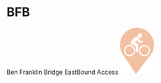 # BFB
Ben Franklin Bridge EastBound Access 
![alt text](https://raw.githubusercontent.com/crvanpollard/BFB/master/img/bike.png)
